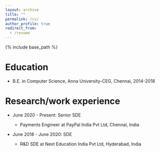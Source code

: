 ```yaml
---
layout: archive
title: ""
permalink: /cv/
author_profile: true
redirect_from:
  - /resume
---
```


{% include base_path %}

Education
======
* B.E. in Computer Science, Anna University-CEG, Chennai, 2014-2018

Research/work experience
======
* June 2020 - Present: Senior SDE
  * Payments Engineer at PayPal India Pvt Ltd, Chennai, India

* June 2018 - June 2020: SDE
  * R&D SDE at Next Education India Pvt Ltd, Hyderabad, India

